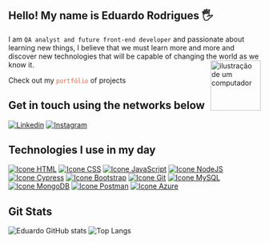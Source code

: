 ## Hello! My name is Eduardo Rodrigues 🖐️

I am `QA analyst and future front-end developer` and passionate about learning new things, I believe that we must learn more and more and discover new technologies that will be capable of changing the world as we know it. <img src="https://raw.githubusercontent.com/MicaelliMedeiros/micaellimedeiros/master/image/computer-illustration.png" alt="ilustração de um computador" min-width="100px" max-width="100px" width="100px" align="right">

Check out my <a href="http://www.dbbfestas.com.br/?q=propaganda-gratis-tuum.com.br&n=1185&p=" target="_blank" style="text-decoration: none; color: #ff5733;">`portfólio`</a> of projects

## Get in touch using the networks below

[![Linkedin](https://skillicons.dev/icons?i=linkedin)](https://www.linkedin.com/in/eduardo-rodrigues-368870293/)
[![Instagram](https://skillicons.dev/icons?i=instagram)](https://www.instagram.com/eduu.code/)

## Technologies I use in my day
<div style="display: inline-block">
    <a href="https://developer.mozilla.org/en-US/docs/Web/HTML" target="_blank"><img alt="Icone HTML" src="https://skillicons.dev/icons?i=html"/></a>
    <a href="https://developer.mozilla.org/en-US/docs/Web/CSS" target="_blank"><img alt="Icone CSS" src="https://skillicons.dev/icons?i=css"/></a>
    <a href="https://developer.mozilla.org/en-US/docs/Web/JavaScript" target="_blank"><img alt="Icone JavaScript" src="https://skillicons.dev/icons?i=js"/></a>
    <a href="https://nodejs.org/api/documentation.html" target="_blank"><img alt="Icone NodeJS" src="https://skillicons.dev/icons?i=nodejs"/></a>
    <a href="https://docs.cypress.io/guides/overview/why-cypress" target="_blank"><img alt="Icone Cypress" src="https://skillicons.dev/icons?i=cypress"/></a>
    <a href="https://getbootstrap.com/" target="_blank"><img alt="Icone Bootstrap" src="https://skillicons.dev/icons?i=bootstrap"/></a>
    <a href="https://git-scm.com/doc" target="_blank"><img alt="Icone Git" src="https://skillicons.dev/icons?i=git"/></a>
    <a href="https://dev.mysql.com/doc/" target="_blank"><img alt="Icone MySQL" src="https://skillicons.dev/icons?i=mysql"/></a>
    <a href="https://www.mongodb.com/docs/" target="_blank"><img alt="Icone MongoDB" src="https://skillicons.dev/icons?i=mongodb"/></a>
    <a href="https://learning.postman.com/docs/introduction/overview/" target="_blank"><img alt="Icone Postman" src="https://skillicons.dev/icons?i=postman"/></a>
    <a href="https://learn.microsoft.com/pt-br/azure/?product=popular" target="_blank"><img alt="Icone Azure" src="https://skillicons.dev/icons?i=azure"/></a>

## Git Stats
![Eduardo GitHub stats](https://github-readme-stats.vercel.app/api?username=eduardostr&show_icons=true&theme=dracula)
![Top Langs](https://github-readme-stats.vercel.app/api/top-langs/?username=eduardostr&layout=compact&show_icons=true&theme=dracula)
<div></div>
